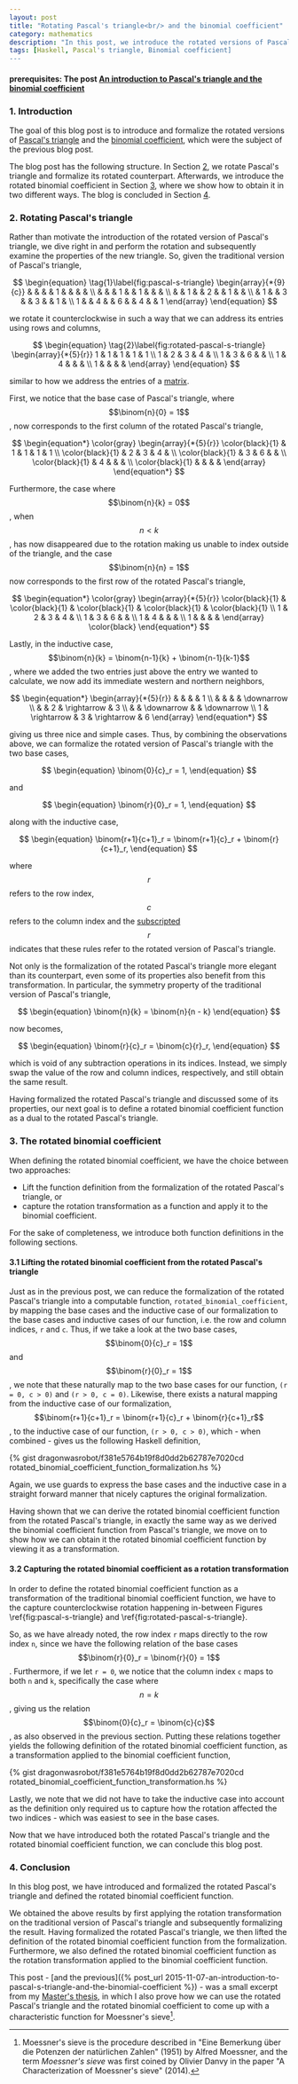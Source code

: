 ```yaml
---
layout: post
title: "Rotating Pascal's triangle<br/> and the binomial coefficient"
category: mathematics
description: "In this post, we introduce the rotated versions of Pascal's triangle and the binomial coefficient."
tags: [Haskell, Pascal's triangle, Binomial coefficient]
---
```


#### prerequisites: The post [An introduction to Pascal's triangle and the binomial coefficient](/mathematics/2015/11/07/an-introduction-to-pascal-s-triangle-and-the-binomial-coefficient)

### 1. Introduction

The goal of this blog post is to introduce and formalize the rotated versions of
[Pascal's triangle](https://en.wikipedia.org/wiki/Pascal%27s_triangle) and the
[binomial coefficient](https://en.wikipedia.org/wiki/Binomial_coefficient),
which were the subject of the previous blog post.

The blog post has the following structure. In Section
[2](#rotating-pascal-s-triangle), we rotate Pascal's triangle and formalize its
rotated counterpart. Afterwards, we introduce the rotated binomial coefficient
in Section [3](#rotated-binomial-coefficient), where we show how to obtain it in
two different ways. The blog is concluded in Section [4](#conclusion).

### 2. Rotating Pascal's triangle

Rather than motivate the introduction of the rotated version of Pascal's
triangle, we dive right in and perform the rotation and subsequently examine the
properties of the new triangle. So, given the traditional version of Pascal's
triangle,

$$
\begin{equation}
  \tag{1}\label{fig:pascal-s-triangle}
  \begin{array}{*{9}{c}}
    & & & & 1 & & & & \\
    & & & 1 & & 1 & & & \\
    & & 1 & & 2 & & 1 & & \\
    & 1 & & 3 & & 3 & & 1 & \\
    1 & & 4 & & 6 & & 4 & & 1
  \end{array}
\end{equation}
$$

we rotate it counterclockwise in such a way that we can address its entries
using rows and columns,

$$
\begin{equation}
  \tag{2}\label{fig:rotated-pascal-s-triangle}
  \begin{array}{*{5}{r}}
    1 & 1 & 1 & 1 & 1 \\
    1 & 2 & 3 & 4 &   \\
    1 & 3 & 6 &   &   \\
    1 & 4 &   &   &   \\
    1 &   &   &   &
  \end{array}
\end{equation}
$$

similar to how we address the entries of a
[matrix](https://en.wikipedia.org/wiki/Matrix_(mathematics)).

First, we notice that the base case of Pascal's triangle, where $$\binom{n}{0} =
1$$, now corresponds to the first column of the rotated Pascal's triangle,

$$
\begin{equation*}
  \color{gray}
  \begin{array}{*{5}{r}}
    \color{black}{1} & 1 & 1 & 1 & 1 \\
    \color{black}{1} & 2 & 3 & 4 &   \\
    \color{black}{1} & 3 & 6 &   &   \\
    \color{black}{1} & 4 &   &   &   \\
    \color{black}{1} &   &   &   &
  \end{array}
\end{equation*}
$$

Furthermore, the case where $$\binom{n}{k} = 0$$, when $$n < k$$, has now
disappeared due to the rotation making us unable to index outside of the
triangle, and the case $$\binom{n}{n} = 1$$ now corresponds to the first row of
the rotated Pascal's triangle,

$$
\begin{equation*}
  \color{gray}
  \begin{array}{*{5}{r}}
    \color{black}{1} & \color{black}{1} & \color{black}{1} &
        \color{black}{1} & \color{black}{1} \\
    1 & 2 & 3 & 4 &   \\
    1 & 3 & 6 &   &   \\
    1 & 4 &   &   &   \\
    1 &   &   &   &
  \end{array}
  \color{black}
\end{equation*}
$$

Lastly, in the inductive case, $$\binom{n}{k} = \binom{n-1}{k} +
\binom{n-1}{k-1}$$, where we added the two entries just above the entry we
wanted to calculate, we now add its immediate western and northern neighbors,

$$
\begin{equation*}
  \begin{array}{*{5}{r}}
      &       &       &       &     1 \\
      &       &       &       & \downarrow \\
      &       &     2 & \rightarrow &     3 \\
      &       & \downarrow &       & \downarrow \\
    1 & \rightarrow &     3 & \rightarrow &     6
  \end{array}
\end{equation*}
$$

giving us three nice and simple cases. Thus, by combining the observations
above, we can formalize the rotated version of Pascal's triangle with the two
base cases,

$$
\begin{equation}
    \binom{0}{c}_r = 1,
\end{equation}
$$

and

$$
\begin{equation}
    \binom{r}{0}_r = 1,
\end{equation}
$$

along with the inductive case,

$$
\begin{equation}
  \binom{r+1}{c+1}_r = \binom{r+1}{c}_r + \binom{r}{c+1}_r,
\end{equation}
$$

where $$r$$ refers to the row index, $$c$$ refers to the column index and the
[subscripted](https://en.wikipedia.org/wiki/Subscript_and_superscript) $$r$$
indicates that these rules refer to the rotated version of Pascal's triangle.

Not only is the formalization of the rotated Pascal's triangle more elegant than
its counterpart, even some of its properties also benefit from this
transformation. In particular, the symmetry property of the traditional version
of Pascal's triangle,

$$
\begin{equation}
  \binom{n}{k} = \binom{n}{n - k}
\end{equation}
$$

now becomes,

$$
\begin{equation}
  \binom{r}{c}_r = \binom{c}{r}_r,
\end{equation}
$$

which is void of any subtraction operations in its indices. Instead, we simply
swap the value of the row and column indices, respectively, and still obtain the
same result.

Having formalized the rotated Pascal's triangle and discussed some of its
properties, our next goal is to define a rotated binomial coefficient function
as a dual to the rotated Pascal's triangle.

### 3. The rotated binomial coefficient

When defining the rotated binomial coefficient, we have the choice between two
approaches:

- Lift the function definition from the formalization of the rotated Pascal's
  triangle, or
- capture the rotation transformation as a function and apply it to the binomial
  coefficient.

For the sake of completeness, we introduce both function definitions in the
following sections.

#### 3.1 Lifting the rotated binomial coefficient from the rotated Pascal's triangle

Just as in the previous post, we can reduce the formalization of the rotated
Pascal's triangle into a computable function, `rotated_binomial_coefficient`, by
mapping the base cases and the inductive case of our formalization to the base
cases and inductive cases of our function, i.e. the row and column indices, `r`
and `c`. Thus, if we take a look at the two base cases, $$\binom{0}{c}_r = 1$$
and $$\binom{r}{0}_r = 1$$, we note that these naturally map to the two base
cases for our function, `(r = 0, c > 0)` and `(r > 0, c = 0)`. Likewise, there
exists a natural mapping from the inductive case of our formalization,
$$\binom{r+1}{c+1}_r = \binom{r+1}{c}_r + \binom{r}{c+1}_r$$, to the inductive
case of our function, `(r > 0, c > 0)`, which - when combined - gives us the
following Haskell definition,

{% gist dragonwasrobot/f381e5764b19f8d0dd2b62787e7020cd rotated_binomial_coefficient_function_formalization.hs %}

Again, we use guards to express the base cases and the inductive case in a
straight forward manner that nicely captures the original formalization.

Having shown that we can derive the rotated binomial coefficient function from
the rotated Pascal's triangle, in exactly the same way as we derived the
binomial coefficient function from Pascal's triangle, we move on to show how we
can obtain it the rotated binomial coefficient function by viewing it as a
transformation.

#### 3.2 Capturing the rotated binomial coefficient as a rotation transformation

In order to define the rotated binomial coefficient function as a transformation
of the traditional binomial coefficient function, we have to the capture
counterclockwise rotation happening in-between Figures
\ref{fig:pascal-s-triangle} and \ref{fig:rotated-pascal-s-triangle}.

So, as we have already noted, the row index `r` maps directly to the row index
`n`, since we have the following relation of the base cases $$\binom{r}{0}_r =
\binom{r}{0} = 1$$. Furthermore, if we let `r = 0`, we notice that the column
index `c` maps to both `n` and `k`, specifically the case where $$n = k$$,
giving us the relation $$\binom{0}{c}_r = \binom{c}{c}$$, as also observed in
the previous section. Putting these relations together yields the following
definition of the rotated binomial coefficient function, as a transformation
applied to the binomial coefficient function,

{% gist dragonwasrobot/f381e5764b19f8d0dd2b62787e7020cd rotated_binomial_coefficient_function_transformation.hs %}

Lastly, we note that we did not have to take the inductive case into account as
the definition only required us to capture how the rotation affected the two
indices - which was easiest to see in the base cases.

Now that we have introduced both the rotated Pascal's triangle and the rotated
binomial coefficient function, we can conclude this blog post.

### 4. Conclusion

In this blog post, we have introduced and formalized the rotated Pascal's
triangle and defined the rotated binomial coefficient function.

We obtained the above results by first applying the rotation transformation on
the traditional version of Pascal's triangle and subsequently formalizing the
result. Having formalized the rotated Pascal's triangle, we then lifted the
definition of the rotated binomial coefficient function from the
formalization. Furthermore, we also defined the rotated binomial coefficient
function as the rotation transformation applied to the binomial coefficient
function.

This post - [and the previous]({% post_url
2015-11-07-an-introduction-to-pascal-s-triangle-and-the-binomial-coefficient
%}) - was a small excerpt from my
[Master's thesis](https://github.com/dragonwasrobot/formal-moessner), in which I
also prove how we can use the rotated Pascal's triangle and the rotated binomial
coefficient to come up with a characteristic function for Moessner's sieve[^1].

[^1]: Moessner's sieve is the procedure described in "Eine Bemerkung über die
    Potenzen der natürlichen Zahlen" (1951) by Alfred Moessner, and the term
    *Moessner's sieve* was first coined by Olivier Danvy in the paper "A
    Characterization of Moessner's sieve" (2014).
